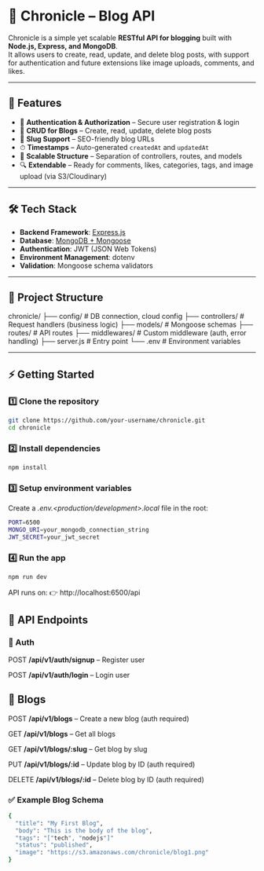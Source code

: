# 📖 Chronicle – Blog API

Chronicle is a simple yet scalable **RESTful API for blogging** built with **Node.js, Express, and MongoDB**.  
It allows users to create, read, update, and delete blog posts, with support for authentication and future extensions like image uploads, comments, and likes.  

---

## 🚀 Features
- 🔐 **Authentication & Authorization** – Secure user registration & login  
- 📝 **CRUD for Blogs** – Create, read, update, delete blog posts  
- 🔗 **Slug Support** – SEO-friendly blog URLs  
- ⏱ **Timestamps** – Auto-generated `createdAt` and `updatedAt`  
- 📄 **Scalable Structure** – Separation of controllers, routes, and models  
- 🔍 **Extendable** – Ready for comments, likes, categories, tags, and image upload (via S3/Cloudinary)  

---

## 🛠 Tech Stack
- **Backend Framework**: [Express.js](https://expressjs.com/)  
- **Database**: [MongoDB + Mongoose](https://mongoosejs.com/)  
- **Authentication**: JWT (JSON Web Tokens)  
- **Environment Management**: dotenv  
- **Validation**: Mongoose schema validators  

---

## 📂 Project Structure
chronicle/
├── config/ # DB connection, cloud config
├── controllers/ # Request handlers (business logic)
├── models/ # Mongoose schemas
├── routes/ # API routes
├── middlewares/ # Custom middleware (auth, error handling)
├── server.js # Entry point
└── .env # Environment variables


---

## ⚡ Getting Started

### 1️⃣ Clone the repository
```bash
git clone https://github.com/your-username/chronicle.git
cd chronicle
```
### 2️⃣ Install dependencies

```bash
npm install
```
### 3️⃣ Setup environment variables

Create a *.env.<production/development>.local* file in the root:

```bash
PORT=6500
MONGO_URI=your_mongodb_connection_string
JWT_SECRET=your_jwt_secret
```

### 4️⃣ Run the app
```bash
npm run dev
```

API runs on:
👉 http://localhost:6500/api

## 📌 API Endpoints
### 🔑 Auth

POST **/api/v1/auth/signup** – Register user

POST **/api/v1/auth/login** – Login user

## 📝 Blogs

POST **/api/v1/blogs** – Create a new blog (auth required)

GET **/api/v1/blogs** – Get all blogs

GET **/api/v1/blogs/:slug** – Get blog by slug

PUT **/api/v1/blogs/:id** – Update blog by ID (auth required)

DELETE **/api/v1/blogs/:id** – Delete blog by ID (auth required)

### ✅ Example Blog Schema

```bash
{
  "title": "My First Blog",
  "body": "This is the body of the blog",
  "tags": "["tech", "nodejs"]"
  "status": "published",
  "image": "https://s3.amazonaws.com/chronicle/blog1.png"
}
```